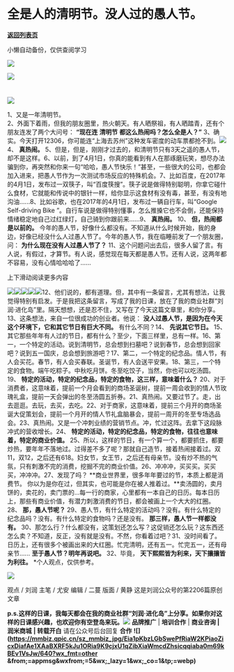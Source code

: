 # 全是人的清明节。没人过的愚人节。

[**返回列表页**](/gzh/刘润)

小懒自动备份，仅供查阅学习

![](https://mmbiz.qpic.cn/sz_mmbiz_jpg/Eia1pKbzLGbQ05rqf4tHyB6X44YvIRZf7ciayibtRy0rVSib8CQjW35A8ibcicFzDvdSceZ3wxRFa7icOhIMKPHicVnvEw/640?wx_fmt=other&wxfrom;=5&wx;_lazy=1&wx;_co=1&tp;=webp)

![](https://mmbiz.qpic.cn/sz_mmbiz_gif/Eia1pKbzLGbTU18dN6UbTNO4ZmroBgFbWJ2rbIsGGZVFhXQujhTDLCYqYfb7dSvD5f39reIjiczvklb5roCrr3ww/640?wx_fmt=gif&from;=appmsg)

#

#
![](https://mmbiz.qpic.cn/sz_mmbiz_png/Eia1pKbzLGbSlapxBwT1CibMicYTsQ9pxX9m4nayWFqqPxGCiaoeNSOwoKkfpYBsj5eXaIjjVEEatjYgBd8b08PFXw/640?wx_fmt=other&from;=appmsg&wxfrom;=5&wx;_lazy=1&wx;_co=1&tp;=webp)

1、又是一年清明节。  
2、外面下着雨，但我的朋友圈里，热火朝天。有人晒祭祖，有人晒踏青，还有个朋友连发了两个大问号： **“现在连** **清明节**
**都这么热闹吗？怎么全是人？”**
3、确实。今天打开12306，你可能连“上海去苏州”这种发车密度的动车票都抢不到。![](https://mmbiz.qpic.cn/sz_mmbiz_png/Eia1pKbzLGbTU18dN6UbTNO4ZmroBgFbW1ZTzVDsZ35CWoP6ibmicA2dJubmYeLic201exCuu1vJ3dOGwtv82Vv2Rg/640?wx_fmt=png&from;=appmsg)4、
**真热闹。**
5、但是，但是，刚刚才过去的，和清明节只有3天之遥的愚人节，却不是这样。6、以前，到了4月1日，你真的能看到有人在那琢磨玩笑，想尽办法骗到你，再突然和你来一句“哈哈，愚人节快乐！”甚至，一些很大的公司，也都会加入进来，把愚人节作为一次测试市场反应的特殊机会。7、比如百度，在2017年的4月1日，发布过一双筷子，叫“百度筷搜”。筷子说是做得特别聪明，你拿它碰什么食材，它就能和传说中的银针一样，给你显示这食材有没有毒，甚至，有没有地沟油......8、比如谷歌，也在2017年的4月1日，发布过一辆自行车，叫“Google
Self-driving Bike ”。自行车说是做得特别懂事，怎么推搡它也不会倒，还能保持情绪稳定地自己过红绿灯，自己骑到你跟前来......9、
**真热闹。** 10、 **但，热闹都是以前的。**
今年的愚人节，好像什么都没有。不知道从什么时候开始，我的身边，好像已经没什么人过愚人节了。今年的愚人节，我在临睡前发了一个朋友圈，问：
**为什么现在没有人过愚人节了？**
11、这个问题问出去后，很多人留了言。有人说，有假过，才算节。有人说，感觉现在每天都是愚人节。还有人说，这两年都不容易，没有心情哈哈哈了......

上下滑动阅读更多内容

![](https://mmbiz.qpic.cn/sz_mmbiz_jpg/Eia1pKbzLGbTU18dN6UbTNO4ZmroBgFbWbZ6ZXSMxguqIbbibw6phkD5iaAvriaduib4dmYiazLXYiaFhccL7AcIibnciag/640?wx_fmt=jpeg&from;=appmsg)![](https://mmbiz.qpic.cn/sz_mmbiz_jpg/Eia1pKbzLGbTU18dN6UbTNO4ZmroBgFbW7TQXsIljCXCQlbInRAGwcLwtuuLm3tLKKm9gpBaeSlv2Q1TjHXBOiaw/640?wx_fmt=jpeg&from;=appmsg)![](https://mmbiz.qpic.cn/sz_mmbiz_jpg/Eia1pKbzLGbTU18dN6UbTNO4ZmroBgFbW8Rvu2snz7pN5jk0rw1RRkicmRHKhBdyq8R6n9fzxZtlTKyNQjlicmFNw/640?wx_fmt=jpeg&from;=appmsg)![](https://mmbiz.qpic.cn/sz_mmbiz_jpg/Eia1pKbzLGbTU18dN6UbTNO4ZmroBgFbWEOgpx75DWhicibnCicsgtPTqNTlZLksTiaxmRRvIdlbwHNicduBpta4dLcA/640?wx_fmt=jpeg&from;=appmsg)![](https://mmbiz.qpic.cn/sz_mmbiz_jpg/Eia1pKbzLGbTU18dN6UbTNO4ZmroBgFbW3Eqe6LlmkzPYZDY1SygDnz99M8Rb19WyASiaLlfBYxcSb4BwZIVGxxA/640?wx_fmt=jpeg&from;=appmsg)12、他们说的，都有道理。但，其中有一条留言，尤其有想法，让我觉得特别有启发。于是我把这条留言，写成了我的日课，放在了我的商业社群“刘润·进化岛”里。隔天想想，还是忍不住，又写在了今天这篇文章里，和你分享。13、这条想法，来自一位很成功的创业者。他说：
**没人过愚人节，是因为在今天这个环境下，它和其它节日有巨大不同。** 有什么不同？14、 **先说其它节日。**
15、其它那些年年有人过的节日，都有什么？至少，下面三样里，总有一样。16、第一，一个特定的活动。说到清明节，总会想到扫墓吧？说到春节，总会想到回家吧？说到五一国庆，总会想到旅游吧？17、第二，一个特定的纪念品。情人节，有人会买花。春节，有人会买春联。圣诞节，有人会送平安果。18、第三，一个特定的食物。端午吃粽子。中秋吃月饼。冬至吃饺子，当然，你也可以吃汤圆。19、
**特定的活动，特定的纪念品，特定的食物，这三样，意味着什么？**
20、对于消费者，这意味着，提前一个月会看到的商场圣诞树，提前一周会收到的情人节玫瑰礼盒，提前一天会弹出的冬至汤圆五折券。21、真热闹。又要过节了。走，出去逛逛。去玩，去买，去吃。22、对于商家，这意味着，提前三个月开的商场圣诞大促策划会，提前一个月开的情人节礼盒脑暴会，提前一周开的冬至专场选品会。23、真热闹。又是一个冲刺业绩的营销节点。冲，忙过这阵。去拿下这段脉冲式的营收增长。24、
**特定的活动，特定的纪念品，特定的食物，往往也意味着，特定的商业价值。**
25、所以，这样的节日，有一个算一个，都要抓住，都要炒热，要年年不落地过。过得差不多了呢？那就自己造节，接着热闹接着过。双11，双12，之后还有618。妇女节，女王节，之后还有母亲节。没有炒不热的气氛，只有刺激不完的消费，挖掘不完的商业价值。26、冲冲冲，买买买。买买买，冲冲冲。27、发现了吗？
**商业世界里，很多年年要过的节，本质上都是消费节。
你以为是你在过，但其实，也可能是你在被人推着过。**卖汤圆的，卖月饼的，卖花的，卖门票的...每一行的商家，心里都有一本自己的日历。每本日历上，那些有商业价值，有潜力刺激消费的节日，都会被画上一个大大的红圈。28、
**那，愚人节呢？** 29、愚人节，有什么特定的活动吗？没有。有什么特定的纪念品吗？没有。有什么特定的食物吗？还是没有。
**那三样，愚人节一样都没有。**
30、那怎么行？什么都没有，这策划还怎么写？这促销还怎么玩？这东西还怎么卖？不知道，反正，没有就是没有。不然，你看着过吧？31、没时间看了。日历上，还有很多个被画出来的大红圈。忙完清明，还有五一。忙完五一，还有母亲节......
**至于愚人节？明年再说吧。** 32、毕竟， **天下熙熙皆为利来，天下攘攘皆为利往。** *个人观点，仅供参考。

![](https://mmbiz.qpic.cn/sz_mmbiz_png/Eia1pKbzLGbSRfGCibu8AM1klREZZvTe2N0shSU5yxjE5ObpYOlXCvcuIc7VgKC7sqZnCcP4X4M8rEXT2ibykdbBA/640?wx_fmt=other&from;=appmsg&wxfrom;=5&wx;_lazy=1&wx;_co=1&tp;=webp)

观点 / 刘润 主笔 / 尤安 编辑 / 二蔓 版面 / 黄静 这是刘润公众号的第2206篇原创文章

  
**p.s.这样的日课，我每天都会在我的商业社群“刘润·进化岛”上分享。如果你对这样的日课感兴趣，也欢迎你有空登岛来玩。**[![](https://mmbiz.qpic.cn/sz_mmbiz_gif/Eia1pKbzLGbTU18dN6UbTNO4ZmroBgFbWjqU5Oic9cj9fbVjtLEh2BREazrc3vSO1MPn1xcezVy8Hkvl1XU5j30g/640?wx_fmt=gif&from;=appmsg)]()
**品牌推广** | **培训合作** | **商业咨询 | 润米商城** **| 转载开白** 请在公众号后台回复 **合作**
**![](https://mmbiz.qpic.cn/sz_mmbiz_jpg/Eia1pKbzLGbSwePfRiaW2KPiaoZicxDiafAe1XAaBXRF5kJu1ORia9K9cjxU1qZibXiaWmcdZhsicqqiaba0m69kBEv1VsJw/640?wx_fmt=other
&from;=appmsg&wxfrom;=5&wx;_lazy=1&wx;_co=1&tp;=webp)**

